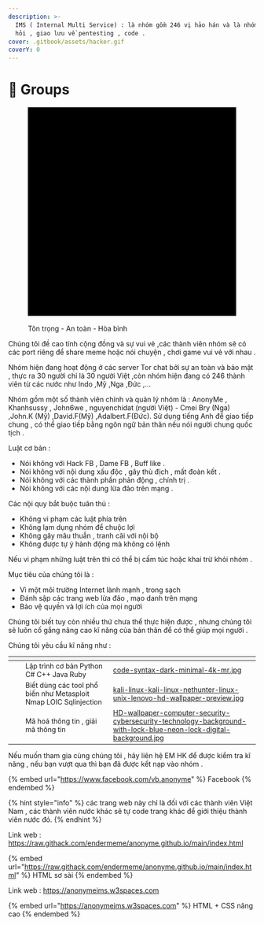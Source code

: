 ```yaml
---
description: >-
  IMS ( Internal Multi Service) : là nhóm gồm 246 vị hảo hán và là nhóm để học
  hỏi , giao lưu về pentesting , code .
cover: .gitbook/assets/hacker.gif
coverY: 0
---
```


# 💪 Groups

<figure><img src=".gitbook/assets/ims.gif" alt=""><figcaption><p>Tôn trọng - An toàn - Hòa bình</p></figcaption></figure>

Chúng tôi đề cao tính cộng đồng và sự vui vẻ ,các thành viên nhóm sẽ có các port riêng để share meme hoặc nói chuyện , chơi game vui vẻ với nhau .

Nhóm hiện đang hoạt động ở các server Tor chat bởi sự an toàn và bảo mật , thực ra 30 người chỉ là 30 người Việt ,còn nhóm hiện đang có 246 thành viên từ các nước như Indo ,Mỹ ,Nga ,Đức ,...

Nhóm gồm một số thành viên chính và quản lý nhóm là : AnonyMe , Khanhsussy , John6we , nguyenchidat (người Việt) - Cmei Bry (Nga) ,John.K (Mỹ) ,David.F(Mỹ) ,Adalbert.F(Đức). Sử dụng tiếng Anh để giao tiếp chung , có thể giao tiếp bằng ngôn ngữ bản thân nếu nói người chung quốc tịch .

Luật cơ bản :

* Nói không với Hack FB , Dame FB , Buff like .
* Nói không với nội dung xấu độc , gây thù địch , mất đoàn kết .
* Nói không với các thành phần phản động , chính trị .
* Nói không với các nội dung lừa đảo trên mạng .

Các nội quy bắt buộc tuân thủ :&#x20;

* Không vi phạm các luật phía trên&#x20;
* Không lạm dụng nhóm để chuộc lợi&#x20;
* Không gây mâu thuẫn , tranh cãi với nội bộ&#x20;
* Không được tự ý hành động mà không có lệnh

Nếu vi phạm những luật trên thì có thể bị cấm túc hoặc khai trừ khỏi nhóm .



Mục tiêu của chúng tôi là :&#x20;

* Vì một môi trường Internet lành mạnh , trong sạch&#x20;
* Đánh sập các trang web lừa đảo , mạo danh trên mạng&#x20;
* Bảo vệ quyền và lợi ích của mọi người&#x20;

Chúng tôi biết tuy còn nhiều thứ chưa thể thực hiện được , nhưng chúng tôi sẽ luôn cố gắng nâng cao kĩ năng của bản thân để có thể giúp mọi người .

Chúng tôi yêu cầu kĩ năng như :&#x20;

<table data-view="cards"><thead><tr><th></th><th></th><th></th><th data-hidden data-card-cover data-type="files"></th></tr></thead><tbody><tr><td></td><td></td><td>Lập trình cơ bản Python C# C++ Java Ruby</td><td><a href=".gitbook/assets/code-syntax-dark-minimal-4k-mr.jpg">code-syntax-dark-minimal-4k-mr.jpg</a></td></tr><tr><td></td><td></td><td>Biết dùng các tool phổ biến như Metasploit Nmap LOIC Sqlinjection</td><td><a href=".gitbook/assets/kali-linux-kali-linux-nethunter-linux-unix-lenovo-hd-wallpaper-preview.jpg">kali-linux-kali-linux-nethunter-linux-unix-lenovo-hd-wallpaper-preview.jpg</a></td></tr><tr><td></td><td></td><td>Mã hoá thông tin , giải mã thông tin </td><td><a href=".gitbook/assets/HD-wallpaper-computer-security-cybersecurity-technology-background-with-lock-blue-neon-lock-digital-background.jpg">HD-wallpaper-computer-security-cybersecurity-technology-background-with-lock-blue-neon-lock-digital-background.jpg</a></td></tr></tbody></table>

Nếu muốn tham gia cùng chúng tôi , hãy liên hệ EM HK để được kiểm tra kĩ năng , nếu bạn vượt qua thì bạn đã được kết nạp vào nhóm .

{% embed url="https://www.facebook.com/vb.anonyme" %}
Facebook
{% endembed %}















{% hint style="info" %}
các trang web này chỉ là đối với các thành viên Việt Nam , các thành viên nước khác sẽ tự code trang khác để giới thiệu thành viên nước đó.
{% endhint %}

Link web : https://raw.githack.com/endermeme/anonyme.github.io/main/index.html

{% embed url="https://raw.githack.com/endermeme/anonyme.github.io/main/index.html" %}
HTML sơ sài
{% endembed %}

Link web : https://anonymeims.w3spaces.com

{% embed url="https://anonymeims.w3spaces.com" %}
HTML + CSS nâng cao
{% endembed %}

